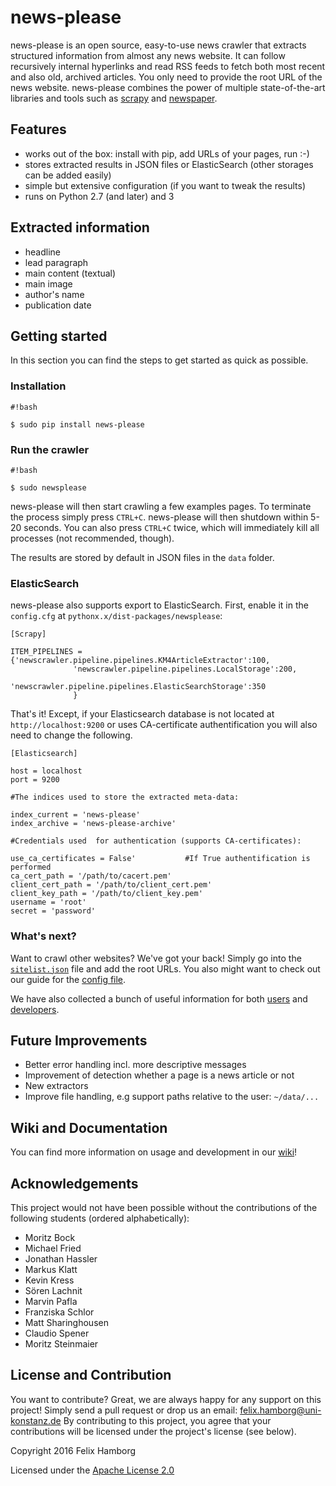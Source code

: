# **news-please**

news-please is an open source, easy-to-use news crawler that extracts structured information from almost any news website. It can follow recursively internal hyperlinks and read RSS feeds to fetch both most recent and also old, archived articles. You only need to provide the root URL of the news website. news-please combines the power of multiple state-of-the-art libraries and tools such as [scrapy](https://scrapy.org/) and [newspaper](https://github.com/codelucas/newspaper).

## Features
* works out of the box: install with pip, add URLs of your pages, run :-)
* stores extracted results in JSON files or ElasticSearch (other storages can be added easily)
* simple but extensive configuration (if you want to tweak the results)
* runs on Python 2.7 (and later) and 3

## Extracted information
* headline
* lead paragraph
* main content (textual)
* main image
* author's name
* publication date

## Getting started

In this section you can find the steps to get started as quick as possible. 

### Installation

```
#!bash

$ sudo pip install news-please
```

### Run the crawler

```
#!bash

$ sudo newsplease
```

news-please will then start crawling a few examples pages. To terminate the process simply press `CTRL+C`. news-please will then shutdown within 5-20 seconds. You can also press `CTRL+C` twice, which will immediately kill all processes (not recommended, though).

The results are stored by default in JSON files in the `data` folder.

### ElasticSearch

news-please also supports export to ElasticSearch. First, enable it in the `config.cfg` at `pythonx.x/dist-packages/newsplease`:

    [Scrapy]
    
    ITEM_PIPELINES = {'newscrawler.pipeline.pipelines.KM4ArticleExtractor':100,
                  'newscrawler.pipeline.pipelines.LocalStorage':200,
                  'newscrawler.pipeline.pipelines.ElasticSearchStorage':350
                  }

That's it! Except, if your Elasticsearch database is not located at `http://localhost:9200` or uses CA-certificate authentification you will also need to change the following.

    [Elasticsearch]

    host = localhost
    port = 9200	

    #The indices used to store the extracted meta-data:

    index_current = 'news-please'
    index_archive = 'news-please-archive'

    #Credentials used  for authentication (supports CA-certificates):
	
    use_ca_certificates = False'           #If True authentification is performed 
    ca_cert_path = '/path/to/cacert.pem'  
    client_cert_path = '/path/to/client_cert.pem'  
    client_key_path = '/path/to/client_key.pem'  
    username = 'root'  
    secret = 'password' 

### What's next?

Want to crawl other websites? We've got your back! Simply go into the [`sitelist.json`](https://bitbucket.org/fhamborg/news-please/wiki/user-guide#markdown-header-add-own-urls) file and add the root URLs. 
You also might want to check out our guide for the [config file](https://bitbucket.org/fhamborg/news-please/wiki/configuration). 

We have also collected a bunch of useful information for both [users](https://bitbucket.org/fhamborg/news-please/wiki/user-guide)  and [developers](https://bitbucket.org/fhamborg/news-please/wiki/developer-guide).

## Future Improvements
* Better error handling incl. more descriptive messages
* Improvement of detection whether a page is a news article or not
* New extractors
* Improve file handling, e.g support paths relative to the user: `~/data/...`

## Wiki and Documentation
You can find more information on usage and development in our [wiki](https://bitbucket.org/fhamborg/news-please/wiki/Home)!

## Acknowledgements

This project would not have been possible without the contributions of the following students (ordered alphabetically):

* Moritz Bock
* Michael Fried
* Jonathan Hassler
* Markus Klatt
* Kevin Kress
* Sören Lachnit
* Marvin Pafla
* Franziska Schlor
* Matt Sharinghousen
* Claudio Spener
* Moritz Steinmaier

## License and Contribution

You want to contribute? Great, we are always happy for any support on this project! Simply send a pull request or drop us an email: [felix.hamborg@uni-konstanz.de](felix.hamborg@uni-konstanz.de) By contributing to this project, you agree that your contributions will be licensed under the project's license (see below).

Copyright 2016 Felix Hamborg

Licensed under the [Apache License 2.0](LICENSE.txt)